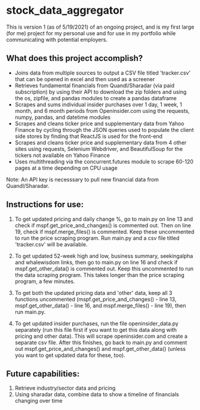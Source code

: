 # stock_data_aggregator

This is version 1 (as of 5/19/2021) of an ongoing project, and is my first large (for me) project for my personal use and for use in my portfolio while communicating with potential employers.

## What does this project accomplish?
-	Joins data from multiple sources to output a CSV file titled 'tracker.csv' that can be opened in excel and then used as a screener
-	Retrieves fundamental financials from Quandl/Sharadar (via paid subscription) by using their API to download the zip folders and using the os, zipfile, and pandas modules to create a pandas dataframe
-	Scrapes and sums individual insider purchases over 1 day, 1 week, 1 month, and 6 month periods from Openinsider.com using the requests, numpy, pandas, and datetime modules
-	Scrapes and cleans ticker price and supplementary data from Yahoo Finance by cycling through the JSON queries used to populate the client side stores by finding that ReactJS is used for the front-end
-	Scrapes and cleans ticker price and supplementary data from 4 other sites using requests, Selenium Webdriver, and BeautifulSoup for the tickers not available on Yahoo Finance
-	Uses multithreading via the concurrent.futures module to scrape 60-120 pages at a time depending on CPU usage

Note: An API key is necesssary to pull new financial data from Quandl/Sharadar.

## Instructions for use:
1. To get updated pricing and daily change %, go to main.py on line 13 and check if mspf.get_price_and_changes() is commented out. Then on line 19, check if mspf.merge_files() is commented. Keep these uncommented to run the price scraping program. Run main.py and a csv file titled 'tracker.csv' will be available.

2. To get updated 52-week high and low, business summary, seekingalpha and whalewisdom links, then go to main.py on line 16 and check if mspf.get_other_data() is commented out. Keep this uncommented to run the data scraping program. This takes longer than the price scraping program, a few minutes.

3. To get both the updated pricing data and 'other' data, keep all 3 functions uncommented (mspf.get_price_and_changes() - line 13, mspf.get_other_data() - line 16, and mspf.merge_files() - line 19), then run main.py.

3. To get updated insider purchases, run the file openinsider_data.py separately (run this file first if you want to get this data along with pricing and other data). This will scrape openinsider.com and create a separate csv file. After this finishes, go back to main.py and comment out mspf.get_price_and_changes() and mspf.get_other_data() (unless you want to get updated data for these, too).


## Future capabilities:
1. Retrieve industry/sector data and pricing
2. Using sharadar data, combine data to show a timeline of financials changing over time
